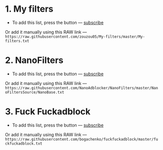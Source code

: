 # 1. My filters
- To add this list, press the button — [subscribe](https://subscribe.adblockplus.org/?location=https://raw.githubusercontent.com/zouzou05/My-filters/master/My-filters.txt&title=My-filters)

Or add it manually using this RAW link — `https://raw.githubusercontent.com/zouzou05/My-filters/master/My-filters.txt`
# 2. NanoFilters 
- To add this list, press the button — [subscribe](https://subscribe.adblockplus.org/?location=https://raw.githubusercontent.com/NanoAdblocker/NanoFilters/master/NanoFiltersSource/NanoBase.txt&title=NanoBase)

Or add it manually using this RAW link — `https://raw.githubusercontent.com/NanoAdblocker/NanoFilters/master/NanoFiltersSource/NanoBase.txt`
# 3. Fuck Fuckadblock
- To add this list, press the button — [subscribe](https://subscribe.adblockplus.org/?location=https://raw.githubusercontent.com/bogachenko/fuckfuckadblock/master/fuckfuckadblock.txt&title=Fuck%20Fuckadblock)

Or add it manually using this RAW link — `https://raw.githubusercontent.com/bogachenko/fuckfuckadblock/master/fuckfuckadblock.txt`

